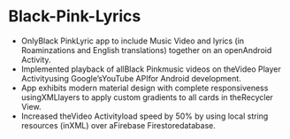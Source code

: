 # Black-Pink-Lyrics

- OnlyBlack PinkLyric app to include Music Video and lyrics (in Roaminzations and English translations) together on an openAndroid Activity.
- Implemented playback of allBlack Pinkmusic videos on theVideo Player Activityusing Google’sYouTube APIfor Android development.
- App exhibits modern material design with complete responsiveness usingXMLlayers to apply custom gradients to all cards in theRecycler View.
- Increased theVideo Activityload speed by 50% by using local string resources (inXML) over aFirebase Firestoredatabase.
